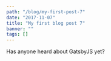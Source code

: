 ```yaml
---
path: "/blog/my-first-post-7"
date: "2017-11-07"
title: "My first blog post 7"
banner: ""
tags: []
---
```


Has anyone heard about GatsbyJS yet?